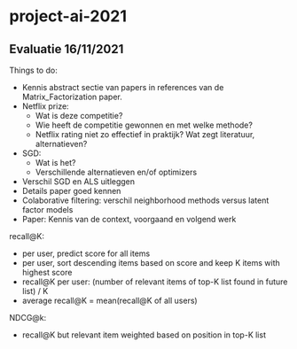 # project-ai-2021

## Evaluatie 16/11/2021

Things to do:

- Kennis abstract sectie van papers in references van de Matrix\_Factorization paper.
- Netflix prize:
  - Wat is deze competitie?
  - Wie heeft de competitie gewonnen en met welke methode?
  - Netflix rating niet zo effectief in praktijk? Wat zegt literatuur, alternatieven?
- SGD:
  - Wat is het?
  - Verschillende alternatieven en/of optimizers
- Verschil SGD en ALS uitleggen
- Details paper goed kennen
- Colaborative filtering: verschil neighborhood methods versus latent factor models
- Paper: Kennis van de context, voorgaand en volgend werk

recall@K:
- per user, predict score for all items
- per user, sort descending items based on score and keep K items with highest score
- recall@K per user: (number of relevant items of top-K list found in future list) / K
- average recall@K = mean(recall@K of all users)

NDCG@k:
- recall@K but relevant item weighted based on position in top-K list
